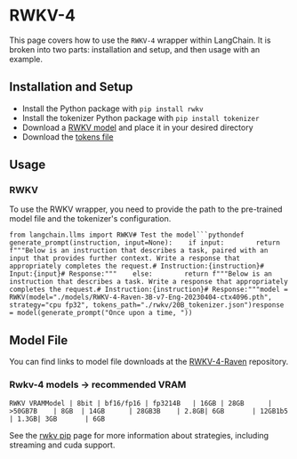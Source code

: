RWKV-4
======

This page covers how to use the `RWKV-4` wrapper within LangChain. It is broken into two parts: installation and setup, and then usage with an example.

Installation and Setup[​](#installation-and-setup "Direct link to Installation and Setup")
------------------------------------------------------------------------------------------

*   Install the Python package with `pip install rwkv`
*   Install the tokenizer Python package with `pip install tokenizer`
*   Download a [RWKV model](https://huggingface.co/BlinkDL/rwkv-4-raven/tree/main) and place it in your desired directory
*   Download the [tokens file](https://raw.githubusercontent.com/BlinkDL/ChatRWKV/main/20B_tokenizer.json)

Usage[​](#usage "Direct link to Usage")
---------------------------------------

### RWKV[​](#rwkv "Direct link to RWKV")

To use the RWKV wrapper, you need to provide the path to the pre-trained model file and the tokenizer's configuration.

    from langchain.llms import RWKV# Test the model```pythondef generate_prompt(instruction, input=None):    if input:        return f"""Below is an instruction that describes a task, paired with an input that provides further context. Write a response that appropriately completes the request.# Instruction:{instruction}# Input:{input}# Response:"""    else:        return f"""Below is an instruction that describes a task. Write a response that appropriately completes the request.# Instruction:{instruction}# Response:"""model = RWKV(model="./models/RWKV-4-Raven-3B-v7-Eng-20230404-ctx4096.pth", strategy="cpu fp32", tokens_path="./rwkv/20B_tokenizer.json")response = model(generate_prompt("Once upon a time, "))

Model File[​](#model-file "Direct link to Model File")
------------------------------------------------------

You can find links to model file downloads at the [RWKV-4-Raven](https://huggingface.co/BlinkDL/rwkv-4-raven/tree/main) repository.

### Rwkv-4 models -> recommended VRAM[​](#rwkv-4-models---recommended-vram "Direct link to Rwkv-4 models -> recommended VRAM")

    RWKV VRAMModel | 8bit | bf16/fp16 | fp3214B   | 16GB | 28GB      | >50GB7B    | 8GB  | 14GB      | 28GB3B    | 2.8GB| 6GB       | 12GB1b5   | 1.3GB| 3GB       | 6GB

See the [rwkv pip](https://pypi.org/project/rwkv/) page for more information about strategies, including streaming and cuda support.